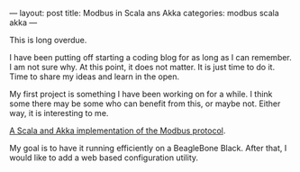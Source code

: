 —
layout: post
title: Modbus in Scala ans Akka
categories: modbus scala akka
—

This is long overdue.

I have been putting off starting a coding blog for as long as I can remember. I am not sure why. At this point, it does not matter. It is just time to do it. Time to share my ideas and learn in the open.

My first project is something I have been working on for a while. I think some there may be some who can benefit from this, or maybe not. Either way, it is interesting to me.

[A Scala and Akka implementation of the Modbus protocol](https://github.com/kylefitch/modbus-tcp-akka).

My goal is to have it running efficiently on a BeagleBone Black. After that, I would like to add a web based configuration utility.
